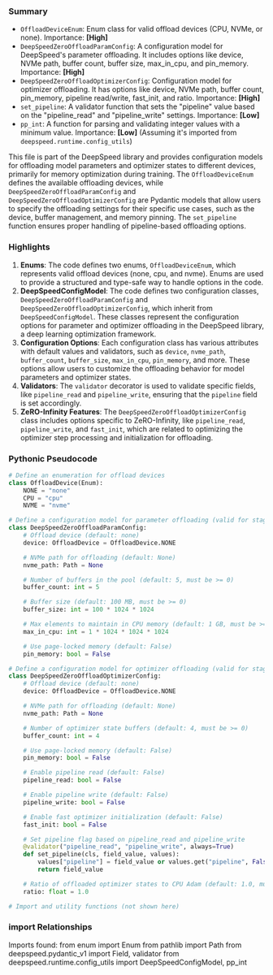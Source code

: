 

### Summary



* `OffloadDeviceEnum`: Enum class for valid offload devices (CPU, NVMe, or none). Importance: **[High]**
* `DeepSpeedZeroOffloadParamConfig`: A configuration model for DeepSpeed's parameter offloading. It includes options like device, NVMe path, buffer count, buffer size, max_in_cpu, and pin_memory. Importance: **[High]**
* `DeepSpeedZeroOffloadOptimizerConfig`: Configuration model for optimizer offloading. It has options like device, NVMe path, buffer count, pin_memory, pipeline read/write, fast_init, and ratio. Importance: **[High]**
* `set_pipeline`: A validator function that sets the "pipeline" value based on the "pipeline_read" and "pipeline_write" settings. Importance: **[Low]**
* `pp_int`: A function for parsing and validating integer values with a minimum value. Importance: **[Low]** (Assuming it's imported from `deepspeed.runtime.config_utils`)

This file is part of the DeepSpeed library and provides configuration models for offloading model parameters and optimizer states to different devices, primarily for memory optimization during training. The `OffloadDeviceEnum` defines the available offloading devices, while `DeepSpeedZeroOffloadParamConfig` and `DeepSpeedZeroOffloadOptimizerConfig` are Pydantic models that allow users to specify the offloading settings for their specific use cases, such as the device, buffer management, and memory pinning. The `set_pipeline` function ensures proper handling of pipeline-based offloading options.

### Highlights



1. **Enums**: The code defines two enums, `OffloadDeviceEnum`, which represents valid offload devices (none, cpu, and nvme). Enums are used to provide a structured and type-safe way to handle options in the code.
2. **DeepSpeedConfigModel**: The code defines two configuration classes, `DeepSpeedZeroOffloadParamConfig` and `DeepSpeedZeroOffloadOptimizerConfig`, which inherit from `DeepSpeedConfigModel`. These classes represent the configuration options for parameter and optimizer offloading in the DeepSpeed library, a deep learning optimization framework.
3. **Configuration Options**: Each configuration class has various attributes with default values and validators, such as `device`, `nvme_path`, `buffer_count`, `buffer_size`, `max_in_cpu`, `pin_memory`, and more. These options allow users to customize the offloading behavior for model parameters and optimizer states.
4. **Validators**: The `validator` decorator is used to validate specific fields, like `pipeline_read` and `pipeline_write`, ensuring that the `pipeline` field is set accordingly.
5. **ZeRO-Infinity Features**: The `DeepSpeedZeroOffloadOptimizerConfig` class includes options specific to ZeRO-Infinity, like `pipeline_read`, `pipeline_write`, and `fast_init`, which are related to optimizing the optimizer step processing and initialization for offloading.

### Pythonic Pseudocode

```python
# Define an enumeration for offload devices
class OffloadDevice(Enum):
    NONE = "none"
    CPU = "cpu"
    NVME = "nvme"

# Define a configuration model for parameter offloading (valid for stage 3)
class DeepSpeedZeroOffloadParamConfig:
    # Offload device (default: none)
    device: OffloadDevice = OffloadDevice.NONE

    # NVMe path for offloading (default: None)
    nvme_path: Path = None

    # Number of buffers in the pool (default: 5, must be >= 0)
    buffer_count: int = 5

    # Buffer size (default: 100 MB, must be >= 0)
    buffer_size: int = 100 * 1024 * 1024

    # Max elements to maintain in CPU memory (default: 1 GB, must be >= 0)
    max_in_cpu: int = 1 * 1024 * 1024 * 1024

    # Use page-locked memory (default: False)
    pin_memory: bool = False

# Define a configuration model for optimizer offloading (valid for stages 1, 2, and 3)
class DeepSpeedZeroOffloadOptimizerConfig:
    # Offload device (default: none)
    device: OffloadDevice = OffloadDevice.NONE

    # NVMe path for offloading (default: None)
    nvme_path: Path = None

    # Number of optimizer state buffers (default: 4, must be >= 0)
    buffer_count: int = 4

    # Use page-locked memory (default: False)
    pin_memory: bool = False

    # Enable pipeline read (default: False)
    pipeline_read: bool = False

    # Enable pipeline write (default: False)
    pipeline_write: bool = False

    # Enable fast optimizer initialization (default: False)
    fast_init: bool = False

    # Set pipeline flag based on pipeline_read and pipeline_write
    @validator("pipeline_read", "pipeline_write", always=True)
    def set_pipeline(cls, field_value, values):
        values["pipeline"] = field_value or values.get("pipeline", False)
        return field_value

    # Ratio of offloaded optimizer states to CPU Adam (default: 1.0, must be between 0.0 and 1.0)
    ratio: float = 1.0

# Import and utility functions (not shown here)
```


### import Relationships

Imports found:
from enum import Enum
from pathlib import Path
from deepspeed.pydantic_v1 import Field, validator
from deepspeed.runtime.config_utils import DeepSpeedConfigModel, pp_int